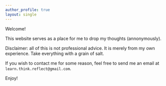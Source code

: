 ```yaml
---
author_profile: true
layout: single
---
```


Welcome!

This website serves as a place for me to drop my thoughts (annonymously).

Disclaimer: all of this is not professional advice. It is merely from
my own experience. Take everything with a grain of salt.

If you wish to contact me for some reason, feel free to send me an email at 
`learn.think.reflect@gmail.com`.

Enjoy!